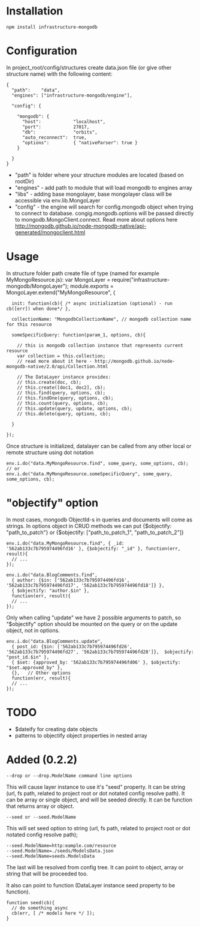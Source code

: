 Installation
============

    npm install infrastructure-mongodb


Configuration
=============

In project_root/config/structures create data.json file (or give other structure name) with the following content:

    {
      "path":    "data", 
      "engines": ["infrastructure-mongodb/engine"],

      "config": {

        "mongodb": {
          "host":            "localhost",
          "port":            27017,
          "db":              "orbits",
          "auto_reconnect":  true,
          "options":         { "nativeParser": true }
        }
        
      }
    }

- "path" is folder where your structure modules are located (based on rootDir)
- "engines" - add path to module that will load mongodb to engines array
- "libs" - adding base mongolayer, base mongolayer class will be accessible via env.lib.MongoLayer
- "config" - the engine will search for config.mongodb object when trying to connect to database. congig.mongodb.options will be passed directly to mongodb.MongoClient.connect. Read more about options here http://mongodb.github.io/node-mongodb-native/api-generated/mongoclient.html


Usage
=====

In structure folder path create file of type (named for example MyMongoResource.js):
    var MongoLayer = require("infrastructure-mongodb/MongoLayer");
    module.exports = MongoLayer.extend("MyMongoResource", {

      init: function(cb){ /* async initialization (optional) - run cb([err]) when done*/ },
      
      collectionName: "MongodbCollectionName", // mongodb collection name for this resource

      someSpecificQuery: function(param_1, options, cb){
        
        // this is mongodb collection instance that represents current resource
        var collection = this.collection;
        // read more about it here - http://mongodb.github.io/node-mongodb-native/2.0/api/Collection.html

        // The DataLayer instance provides:
        // this.create(doc, cb);
        // this.create([doc1, doc2], cb);
        // this.find(query, options, cb);
        // this.findOne(query, options, cb);
        // this.count(query, options, cb);
        // this.update(query, update, options, cb);
        // this.delete(query, options, cb);

      }

    });

Once structure is initialized, datalayer can be called from any other local or remote structure using dot notation

    env.i.do("data.MyMongoResource.find", some_query, some_options, cb);
    // or
    env.i.do("data.MyMongoResource.someSpecificQuery", some_query, some_options, cb);

"objectify" option
==================

  In most cases, mongodb ObjectId-s in queries and documents will come as strings.
  In options object in CRUD methods we can put {$objectify: "path_to_patch"} or {$objectify: ["path_to_patch_1", "path_to_patch_2"]}

    env.i.do("data.MyMongoResource.find", { _id: '562ab133c7b795974496fd16' }, {$objectify: "_id" }, function(err, result){
      // ...
    });

    env.i.do("data.BlogComments.find", 
      { author: {$in: ['562ab133c7b795974496fd16', '562ab133c7b795974496fd17', '562ab133c7b795974496fd18']} },
      { $objectify: "author.$in" }, 
      function(err, result){
      // ...
    });

  Only when calling "update" we have 2 possible arguments to patch, so "$objectify" option should be mounted on the query or on the update object, not in options. 

    env.i.do("data.BlogComments.update", 
      { post_id: {$in: ['562ab133c7b795974496fd26', '562ab133c7b795974496fd27', '562ab133c7b795974496fd28']},  $objectify: "post_id.$in" }, 
      { $set: {approved_by: '562ab133c7b795974496fd06' }, $objectify: "$set.approved_by" },
      {},   // Other options
      function(err, result){
      // ...
    });


TODO
====

 - $dateify for creating date objects
 - patterns to objectify object properties in nested array


Added (0.2.2)
========

    --drop or --drop.ModelName command line options

This will cause layer instance to use it's "seed" property. It can be string (url, fs path, related to project root or dot notated config resolve path). It can be array or single object, and will be seeded directly. It can be function that returns array or object.

    --seed or --seed.ModelName

This will set seed option to string (url, fs path, related to project root or dot notated config resolve path);

    --seed.ModelName=http:eample.com/resource
    --seed.ModelName=./seeds/ModelsData.json
    --seed.ModelName=seeds.ModelsData

The last will be resolved from config tree. It can point to object, array or string that will be proceeded too.

It also can point to function (DataLayer instance seed property to be function). 

    function seed(cb){
      // do something async
      cb(err, [ /* models here */ ]);
    }